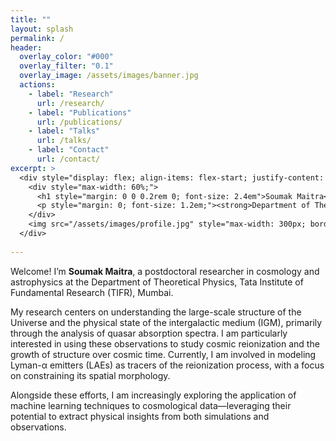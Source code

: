 ```yaml
---
title: ""
layout: splash
permalink: /
header:
  overlay_color: "#000"
  overlay_filter: "0.1"
  overlay_image: /assets/images/banner.jpg
  actions:
    - label: "Research"
      url: /research/
    - label: "Publications"
      url: /publications/
    - label: "Talks"
      url: /talks/
    - label: "Contact"
      url: /contact/
excerpt: >
  <div style="display: flex; align-items: flex-start; justify-content: space-between; gap: 2rem; margin-top: -2.5rem; margin-bottom: -3.5rem;">
    <div style="max-width: 60%;">
      <h1 style="margin: 0 0 0.2rem 0; font-size: 2.4em">Soumak Maitra</h1>
      <p style="margin: 0; font-size: 1.2em;"><strong>Department of Theoretical Physics, TIFR, Mumbai.</strong></p>
    </div>
    <img src="/assets/images/profile.jpg" style="max-width: 300px; border-radius: 8px;" alt="Profile photo">
  </div>
  
---
```


Welcome! I’m **Soumak Maitra**, a postdoctoral researcher in cosmology and astrophysics at the Department of Theoretical Physics, Tata Institute of Fundamental Research (TIFR), Mumbai.

My research centers on understanding the large-scale structure of the Universe and the physical state of the intergalactic medium (IGM), primarily through the analysis of quasar absorption spectra. I am particularly interested in using these observations to study cosmic reionization and the growth of structure over cosmic time. Currently, I am involved in modeling Lyman-α emitters (LAEs) as tracers of the reionization process, with a focus on constraining its spatial morphology.

Alongside these efforts, I am increasingly exploring the application of machine learning techniques to cosmological data—leveraging their potential to extract physical insights from both simulations and observations.



